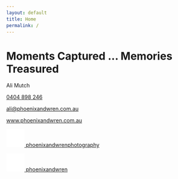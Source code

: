 ```yaml
---
layout: default
title: Home
permalink: /
---
```


<div class="container">
  <div class="wrap">
    <div class="griddy">
      <div class="A"></div>
      <div class="B"></div>
      <div class="C"></div>
      <div class="D"></div>
      <div class="E"></div>
      <div class="F"></div>
      <div class="G"></div>
      <div class="H"></div>
      <div class="I"></div>
      <div class="J"></div>
    </div>
  </div>
</div>

<div class="container text-center main">
  <h1>Moments Captured ... Memories Treasured</h1>
  <p class="ucase">Ali Mutch</p>
  <p><a href="tel:+61404898246">0404 898 246</a></p>
  <p><a href="mailto:ali@phoenixandwren.com.au">ali@phoenixandwren.com.au</a></p>
  <p><a href="http://www.phoenixandwren.com.au">www.phoenixandwren.com.au</a></p>
  <p><a href="https://www.instagram.com/phoenixandwrenphotography/" target="_blank"><img src="img/ig.svg" class="social-icon"> phoenixandwrenphotography</a></p>
  <p><a href="https://www.facebook.com/phoenixandwren" target="_blank"><img src="img/fb.svg" class="social-icon"> phoenixandwren</a></p>
</div>
